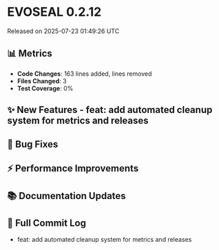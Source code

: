 # EVOSEAL 0.2.12
Released on 2025-07-23 01:49:26 UTC

## 📊 Metrics
- **Code Changes**: 163 lines added,  lines removed
- **Files Changed**: 3
- **Test Coverage**: 0%

## ✨ New Features - feat: add automated cleanup system for metrics and releases 

## 🐛 Bug Fixes

## ⚡ Performance Improvements

## 📚 Documentation Updates

## 📝 Full Commit Log
- feat: add automated cleanup system for metrics and releases
